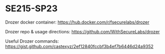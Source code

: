 # SE215-SP23

Drozer docker container: https://hub.docker.com/r/fsecurelabs/drozer

Drozer repo & usage directions: https://github.com/WithSecureLabs/drozer

Useful Drozer commands: https://gist.github.com/castexyz/2ef12840fccbf3b4ef7b6446d24a9352
